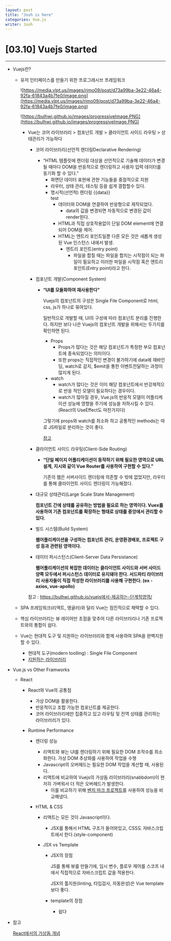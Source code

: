 ```yaml
---
layout: post
title: "Josh is here"
categories: Vue.js
writer: Josh
---
```


<!-- @format -->

# [03.10] Vuejs Started

------

- Vuejs란?

  - 유저 인터페이스를 만들기 위한 프로그레시브 프레임워크

    ![https://media.vlpt.us/images/rimo09/post/d73a99ba-3e22-46a4-92fa-61843a4b7fe0/image.png](https://media.vlpt.us/images/rimo09/post/d73a99ba-3e22-46a4-92fa-61843a4b7fe0/image.png)

    ![https://bulhwi.github.io/images/progressiveImage.PNG](https://bulhwi.github.io/images/progressiveImage.PNG)

    - Vue는 코어 라이브러리 > 컴포넌트 개발 > 클라이언트 사이드 라우팅 > 상태관리가 가능하다

      - 코어 라이브러리(선언적 렌더링Declarative Rendering)

        - “HTML 템플릿에 렌더링 대상을 선언적으로 기술해 데이터가 변경될 때마다 DOM을 반응적으로 렌더링하고 사용자 입력 데이터를 동기화 할 수 있다.”
          - 화면단 데이터 표현에 관한 기능들을 중점적으로 지원
          - 라우터, 상태 관리, 테스팅 등을 쉽게 결합할수 있다.
          - 명시적(선언적) 렌더링 {{data}} <div class="test">test</div>
            - 데이터와 DOM을 연결하여 반응형으로 제작되었다.
              - data의 값을 변경되면 자동적으로 변경된 값이 render된다.
            - HTML과 직접 상호작용없이 단일 DOM element에 연결되어 DOM을 제어.
            - HTML는 엔트리 포인트일뿐 다른 모든 것은 새롭게 생성된 Vue 인스턴스 내에서 발생.
              - 엔트리 포인트(entry point)
                - 파일을 합칠 때는 파일을 합치는 시작점이 되는 파일이 필요하고 이러한 파일을 시작점 혹은 엔트리 포인트(Entry point)라고 한다.

      - 컴포넌트 개발(Component System)

        - **“UI를 모듈화하여 재사용한다”**

          Vuejs의 컴포넌트의 구성은 Single File Component로 html, css, js가 하나로 묶여있다.

          일반적으로 개발할 때, UI의 구성에 따라 컴포넌트 분리를 진행한다. 하지만 보다 나은 Vuejs의 컴포넌트 개발을 위해서는 두가지를 확인하면 된다.

          - Props
            - Props가 많다는 것은 해당 컴포넌트가 특정한 부모 컴포넌트에 종속되었다는 의미이다.
            - 또한 props는 직접적인 변경이 불가하기에 data에 재바인딩, watch로 감지, $emit을 통한 이벤트전달하는 과정이 많지게 된다.
          - watch
            - watch가 많다는 것은 이미 해당 컴포넌트에서 반강제적으로 반응 적인 모델이 필요하다는 경우이다.
            - watch가 많아질 경우, Vue.js의 반응적 모델이 어플리케이션 성능에 영향을 주기에 성능을 저하시킬 수 있다. (React의 UseEffect도 마찬가지다)

          그렇기에 props와 watch를 최소화 하고 공통적인 methods는 따로 JS파일로 분리하는 것이 좋다.

          [참고](https://kdydesign.github.io/2019/04/27/vue-component/)

      - 클라이언트 사이드 라우팅(Client-Side Routing)

        - **“단일 페이지 어플리케이션이 동작하기 위해 필요한 영역으로 URL설계, 지시와 같이 Vue Router를 사용하여 구현할 수 있다.”**

          기존의 웹은 서버사이드 렌더링에 의존할 수 밖에 없었지만, 라우터를 통해 클라이언트 사이드 렌더링이 가능해졌다.

      - 대규모 상태관리(Large Scale State Management)

        **컴포넌트 간에 상태를 공유하는 방법을 필요로 하는 영역이다. Vuex를 사용하여 기존 컴포넌트를 확장하는 형태로 상태를 중앙에서 관리할 수 있다.**

      - 빌드 시스템(Build System)

        **웹어플리케이션을 구성하는 컴포넌트 관리, 운영환경배포, 프로젝트 구성 등과 관련된 영역이다.**

      - 데이터 퍼시스턴스(Client-Server Data Persistance)

        **웹어플리케이션의 복잡한 데이터는 클라이언트 사이드와 서버 사이드 양쪽 모두에서 퍼시스턴스 데이터로 유지돼야 한다. 서드파티 라이브러리 사용자들이 직접 작성한 라이브러리를 사용해 구현한다. (ex - axios, vue-apollo)**

      참고 : https://bulhwi.github.io/vuejs에서-제공하는-단계적영역/

  - SPA 프레임워크(리액트, 앵귤러)와 달리 Vue는 점진적으로 채택할 수 있다.

  - 핵심 라이브러리는 뷰 레이어만 초점을 맞추어 다른 라이브러리나 기존 프로젝트와의 통합이 쉽다.

  - Vue는 현대적 도구 및 지원하는 라이브러리와 함께 사용하여 SPA을 완벽지원할 수 있다.

    - 현대적 도구(modern toolling) : Single File Component
    - [지원하는 라이브러리](https://github.com/vuejs/awesome-vue#components--libraries)

- Vue.js vs Other Framworks

  - React

    - React와 Vue의 공통점

      - 가상 DOM을 활용한다.
      - 반응적이고 조합 가능한 컴포넌트를 제공한다.
      - 코어 라이브러리에만 집중하고 있고 라우팅 및 전역 상태를 관리하는 라이브러리가 있다.

    - Runtime Performance

      - 렌더링 성능

        - 리액트와 뷰는 UI를 렌더링하기 위해 필요한 DOM 조작수를 최소화한다. 가상 DOM 추상화를 사용하여 작업을 수행
        - Javascript의 오버헤드는 필요한 DOM 작업을 계산할 때, 사용된다.
        - 리액트에 비교하여 Vuejs의 가상돔 라이브러리(snabbdom)이 현저히 가벼워서 더 적은 오버헤드가 발생한다.
          - 이를 비교하기 위해 [벤치 마크 프로젝트](https://github.com/chrisvfritz/vue-render-performance-comparisons)를 사용하여 성능을 비교해냈다.

      - HTML & CSS

        - 리액트는 모든 것이 Javascript이다.

          - JSX를 통해서 HTML 구조가 들어와있고, CSS도 자바스크립트에서 한다.(style-component)

        - JSX vs Template

          - JSX의 장점

            JS를 통해 뷰를 만들기에, 임시 변수, 플로우 제어를 스코프 내에서 직접적으로 자바스크립트 값을 적용한다.

            JSX의 툴지원(linting, 타입검사, 자동완성)은 Vue template보다 좋다.

          - template의 장점

            - 쉽다

- 참고

  [React에서의 가상돔 개념](https://velog.io/@mollog/React에서의-가상돔-개념)

[jekyll-docs]: https://jekyllrb.com/docs/home
[jekyll-gh]: https://github.com/jekyll/jekyll
[jekyll-talk]: https://talk.jekyllrb.com/
